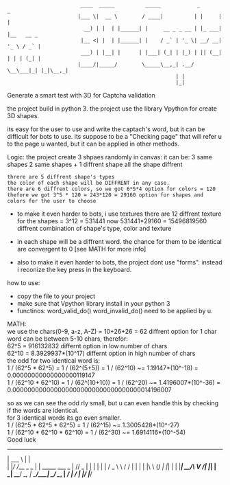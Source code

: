 
                            ____  _____          _____            _       _           
                           |___ \|  __ \        / ____|          | |     | |          
                             __) | |  | |______| |     __ _ _ __ | |_ ___| |__   __ _ 
                            |__ <| |  | |______| |    / _` | '_ \| __/ __| '_ \ / _` |
                            ___) | |__| |      | |___| (_| | |_) | || (__| | | | (_| |
                           |____/|_____/        \_____\__,_| .__/ \__\___|_| |_|\__,_|
                                                           | |                        
                                                           |_|                        
Generate a smart test with 3D for Captcha validation 

the project build in python 3.
the project use the library Vpython for create 3D shapes.

its easy for the user to use and write the captach's word, but it can be difficult for bots to use.
its suppose to be a "Checking page" that will refer u to the page u wanted, but it can be applied in other methods. 

Logic:
    the project create 3 shpaes randomly in canvas:
      it can be:
          3 same shapes
          2 same shapes + 1 diffrent shape
          all the shape diffrent
          
    threre are 5 diffrent shape's types
    the color of each shape will be DIFFRENT in any case. 
    there are 6 diffrent colors, so we got 6*5*4 option for colors = 120
    thefore we got 3^5 * 120 = 243*120 = 29160 option for shapes and colors for the user to choose

* to make it even harder to bots, i use textures
  there are 12 diffrent texture for the shapes = 3^12 = 531441
  now 531441*29160 = 15496819560 diffrent combination of shape's type, color and texture

* in each shape will be a diffrent word. the chance for them to be identical are convergent to 0 [see MATH for more info]

* also to make it even harder to bots, the project dont use "forms".
  instead i reconize the key press in the keyboard.



how to use:
* copy the file to your project
* make sure that Vpython library install in your python 3
* functinos:
    word_valid_do()
    word_invalid_do()
    need to be applied by u.

MATH:                                                                  
  we use the chars(0-9, a-z, A-Z) = 10+26+26 = 62 diffrent option for 1 char                                                    
  word can be between 5-10 chars, therefor:                                                                                   
  62^5 = 916132832 differnt option in low number of chars                                                                     
  62^10 = 8.3929937*(10^17) differnt option in high number of chars                                                           
  the odd for two identical word is:                                                                                          
    1 / (62^5 * 62^5)   = 1 / (62^(5+5)) = 1 / (62^10) ~= 1.19147*(10^-18)     = 0.00000000000000000119147                      
    1 / (62^10 * 62^10) = 1 / (62^(10+10)) = 1 / (62^20) ~= 1.4196007*(10^-36) = 0.0000000000000000000000000000000000014196007 
  
  so as we can see the odd rly small, but u can even handle this by checking if the words are identical.         
    for 3 identical words its go even smaller.                                                                                
        1 / (62^5 * 62^5 * 62^5) = 1 / (62^15)    ~= 1.3005428*(10^-27)                                                         
        1 / (62^10 * 62^10 * 62^10) = 1 / (62^30) ~= 1.6914116*(10^-54)                                                         
 Good luck
______              _                      
| ___ \            | |                     
| |_/ /___  _   _  | |     _____   ___   _ 
|    // _ \| | | | | |    / _ \ \ / / | | |
| |\ \ (_) | |_| | | |___|  __/\ V /| |_| |
\_| \_\___/ \__, | \_____/\___| \_/  \__, |
             __/ |                    __/ |
            |___/                    |___/ 

  
